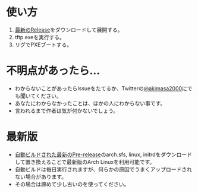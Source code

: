 # 使い方
1. [最新のRelease](https://github.com/akimasa/ArchDisklessMiner/releases/latest)をダウンロードして展開する。
2. tftp.exeを実行する。
3. リグでPXEブートする。
# 不明点があったら…
- わからないことがあったらIssueをたてるか、Twitterの[@akimasa2000](https://twitter.com/akimasa2000)にでも聞いてください。
- あなたにわからなかったことは、ほかの人にわからない事です。
- 言われるまで作者は気が付かないでしょう。
# 最新版
- [自動ビルドされた最新のPre-release](https://github.com/akimasa/ArchDisklessMiner/releases/)のarch.sfs, linux, initrdをダウンロードして置き換えることで最新版のArch Linuxを利用可能です。
- 自動ビルドは毎日実行されますが、何らかの原因でうまくアップロードされない場合があります。
- その場合は諦めて少し古いのを使ってください。